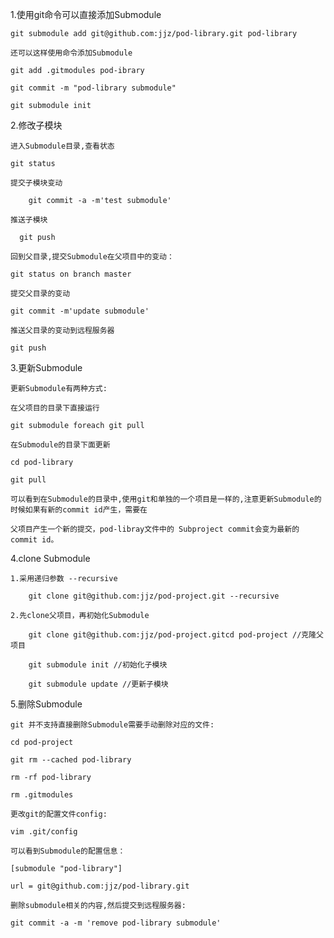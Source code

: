 1.使用git命令可以直接添加Submodule

    git submodule add git@github.com:jjz/pod-library.git pod-library

    还可以这样使用命令添加Submodule

    git add .gitmodules pod-ibrary

    git commit -m "pod-library submodule"

    git submodule init
    
2.修改子模块
    
    进入Submodule目录,查看状态
    
    git status
    
    提交子模块变动
        
        git commit -a -m'test submodule'

    推送子模块

      git push
    
    回到父目录,提交Submodule在父项目中的变动：

    git status on branch master

    提交父目录的变动
    
    git commit -m'update submodule'

    推送父目录的变动到远程服务器

    git push

3.更新Submodule

    更新Submodule有两种方式:
    
    在父项目的目录下直接运行

    git submodule foreach git pull

    在Submodule的目录下面更新

    cd pod-library

    git pull

    可以看到在Submodule的目录中,使用git和单独的一个项目是一样的,注意更新Submodule的时候如果有新的commit id产生，需要在
    
    父项目产生一个新的提交，pod-libray文件中的 Subproject commit会变为最新的commit id。

4.clone Submodule

    1.采用递归参数 --recursive

        git clone git@github.com:jjz/pod-project.git --recursive

    2.先clone父项目，再初始化Submodule

        git clone git@github.com:jjz/pod-project.gitcd pod-project //克隆父项目

        git submodule init //初始化子模块

        git submodule update //更新子模块

5.删除Submodule

    git 并不支持直接删除Submodule需要手动删除对应的文件:

    cd pod-project

    git rm --cached pod-library
    
    rm -rf pod-library
    
    rm .gitmodules
    
    更改git的配置文件config:

    vim .git/config
    
    可以看到Submodule的配置信息：

    [submodule "pod-library"]
    
    url = git@github.com:jjz/pod-library.git

    删除submodule相关的内容,然后提交到远程服务器:

    git commit -a -m 'remove pod-library submodule'

